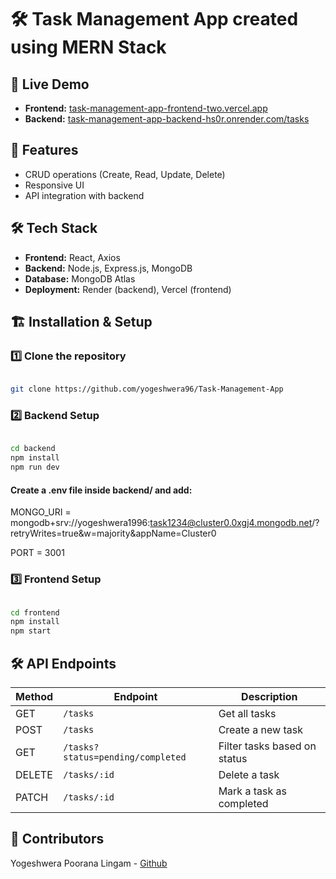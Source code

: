 # 🛠️ Task Management App created using MERN Stack

## 🚀 Live Demo

- **Frontend:** [task-management-app-frontend-two.vercel.app](https://task-management-app-frontend-two.vercel.app/)
- **Backend:** [task-management-app-backend-hs0r.onrender.com/tasks](https://task-management-app-backend-hs0r.onrender.com/tasks)

## 🌟 Features

- CRUD operations (Create, Read, Update, Delete)
- Responsive UI
- API integration with backend

## 🛠️ Tech Stack

- **Frontend:** React, Axios
- **Backend:** Node.js, Express.js, MongoDB
- **Database:** MongoDB Atlas
- **Deployment:** Render (backend), Vercel (frontend)

## 🏗️ Installation & Setup

### 1️⃣ Clone the repository

```bash

git clone https://github.com/yogeshwera96/Task-Management-App

```

### 2️⃣ Backend Setup

```bash

cd backend
npm install
npm run dev

```

#### Create a .env file inside backend/ and add:

MONGO_URI = mongodb+srv://yogeshwera1996:task1234@cluster0.0xgj4.mongodb.net/?retryWrites=true&w=majority&appName=Cluster0

PORT = 3001

### 3️⃣ Frontend Setup

```bash

cd frontend
npm install
npm start

```

## 🛠️ API Endpoints

| Method | Endpoint                          | Description                  |
| ------ | --------------------------------- | ---------------------------- |
| GET    | `/tasks`                          | Get all tasks                |
| POST   | `/tasks`                          | Create a new task            |
| GET    | `/tasks?status=pending/completed` | Filter tasks based on status |
| DELETE | `/tasks/:id`                      | Delete a task                |
| PATCH  | `/tasks/:id`                      | Mark a task as completed     |

## 🤝 Contributors

Yogeshwera Poorana Lingam - [Github](https://github.com/yogeshwera96)
